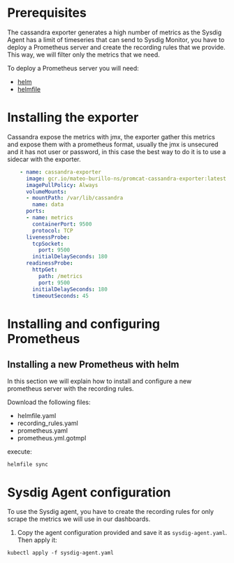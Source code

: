 # Prerequisites
The cassandra exporter generates a high number of metrics as the Sysdig Agent has a limit of timeseries that can send to Sysdig Monitor, you have to deploy a Prometheus server and create the recording rules that we provide. This way, we will filter only the metrics that we need.

To deploy a Prometheus server you will need:
* [helm](https://helm.sh/docs/intro/install/)  
* [helmfile](https://github.com/roboll/helmfile)

# Installing the exporter
Cassandra expose the metrics with jmx, the exporter gather this metrics and expose them with a prometheus format, usually the jmx is unsecured and it has not user or password, in this case the best way to do it is to use a sidecar with the exporter.

```yaml
    - name: cassandra-exporter
      image: gcr.io/mateo-burillo-ns/promcat-cassandra-exporter:latest
      imagePullPolicy: Always
      volumeMounts:
      - mountPath: /var/lib/cassandra
        name: data
      ports:
      - name: metrics
        containerPort: 9500
        protocol: TCP
      livenessProbe:
        tcpSocket:
          port: 9500
        initialDelaySeconds: 180
      readinessProbe:
        httpGet:
          path: /metrics
          port: 9500
        initialDelaySeconds: 180
        timeoutSeconds: 45
```

# Installing and configuring Prometheus
## Installing a new Prometheus with helm
In this section we will explain how to install and configure a new prometheus server with the recording rules.  

Download the following files: 
- helmfile.yaml
- recording_rules.yaml
- prometheus.yaml
- prometheus.yml.gotmpl

execute: 

```
helmfile sync
```

# Sysdig Agent configuration
To use the Sysdig agent, you have to create the recording rules for only scrape the metrics we will use in our dashboards.

1. Copy the agent configuration provided and save it as `sysdig-agent.yaml`. Then apply it:

```
kubectl apply -f sysdig-agent.yaml
```
